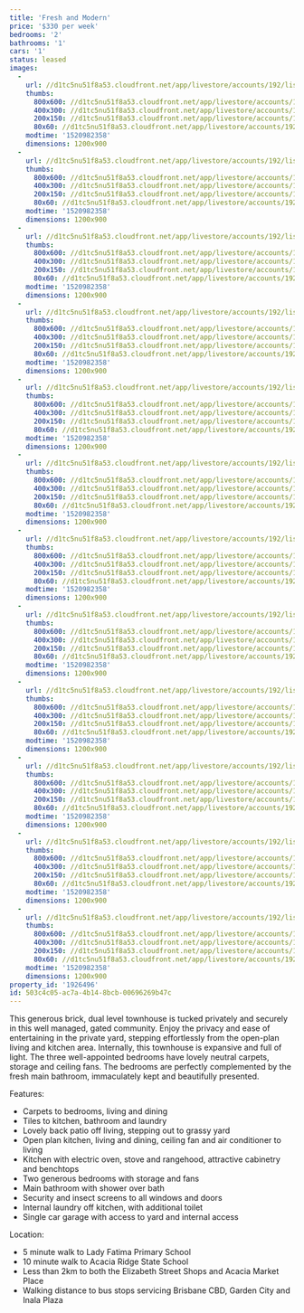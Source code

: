 ```yaml
---
title: 'Fresh and Modern'
price: '$330 per week'
bedrooms: '2'
bathrooms: '1'
cars: '1'
status: leased
images:
  -
    url: //d1tc5nu51f8a53.cloudfront.net/app/livestore/accounts/192/listings/1421434/images/Watson-23-447-Front-_2021573737_20180314090454.jpg
    thumbs:
      800x600: //d1tc5nu51f8a53.cloudfront.net/app/livestore/accounts/192/listings/1421434/images/Watson-23-447-Front-_2021573737_20180314090454_800x600.jpg
      400x300: //d1tc5nu51f8a53.cloudfront.net/app/livestore/accounts/192/listings/1421434/images/Watson-23-447-Front-_2021573737_20180314090454_400x300.jpg
      200x150: //d1tc5nu51f8a53.cloudfront.net/app/livestore/accounts/192/listings/1421434/images/Watson-23-447-Front-_2021573737_20180314090454_200x150.jpg
      80x60: //d1tc5nu51f8a53.cloudfront.net/app/livestore/accounts/192/listings/1421434/images/Watson-23-447-Front-_2021573737_20180314090454_80x60.jpg
    modtime: '1520982358'
    dimensions: 1200x900
  -
    url: //d1tc5nu51f8a53.cloudfront.net/app/livestore/accounts/192/listings/1421434/images/Watson-23-447-Living_381639601_20180314090501.jpg
    thumbs:
      800x600: //d1tc5nu51f8a53.cloudfront.net/app/livestore/accounts/192/listings/1421434/images/Watson-23-447-Living_381639601_20180314090501_800x600.jpg
      400x300: //d1tc5nu51f8a53.cloudfront.net/app/livestore/accounts/192/listings/1421434/images/Watson-23-447-Living_381639601_20180314090501_400x300.jpg
      200x150: //d1tc5nu51f8a53.cloudfront.net/app/livestore/accounts/192/listings/1421434/images/Watson-23-447-Living_381639601_20180314090501_200x150.jpg
      80x60: //d1tc5nu51f8a53.cloudfront.net/app/livestore/accounts/192/listings/1421434/images/Watson-23-447-Living_381639601_20180314090501_80x60.jpg
    modtime: '1520982358'
    dimensions: 1200x900
  -
    url: //d1tc5nu51f8a53.cloudfront.net/app/livestore/accounts/192/listings/1421434/images/Watson-23-447-Living_5177922879_20180314090500.jpg
    thumbs:
      800x600: //d1tc5nu51f8a53.cloudfront.net/app/livestore/accounts/192/listings/1421434/images/Watson-23-447-Living_5177922879_20180314090500_800x600.jpg
      400x300: //d1tc5nu51f8a53.cloudfront.net/app/livestore/accounts/192/listings/1421434/images/Watson-23-447-Living_5177922879_20180314090500_400x300.jpg
      200x150: //d1tc5nu51f8a53.cloudfront.net/app/livestore/accounts/192/listings/1421434/images/Watson-23-447-Living_5177922879_20180314090500_200x150.jpg
      80x60: //d1tc5nu51f8a53.cloudfront.net/app/livestore/accounts/192/listings/1421434/images/Watson-23-447-Living_5177922879_20180314090500_80x60.jpg
    modtime: '1520982358'
    dimensions: 1200x900
  -
    url: //d1tc5nu51f8a53.cloudfront.net/app/livestore/accounts/192/listings/1421434/images/Watson-23-447-Kitche_8829581618_20180314090511.jpg
    thumbs:
      800x600: //d1tc5nu51f8a53.cloudfront.net/app/livestore/accounts/192/listings/1421434/images/Watson-23-447-Kitche_8829581618_20180314090511_800x600.jpg
      400x300: //d1tc5nu51f8a53.cloudfront.net/app/livestore/accounts/192/listings/1421434/images/Watson-23-447-Kitche_8829581618_20180314090511_400x300.jpg
      200x150: //d1tc5nu51f8a53.cloudfront.net/app/livestore/accounts/192/listings/1421434/images/Watson-23-447-Kitche_8829581618_20180314090511_200x150.jpg
      80x60: //d1tc5nu51f8a53.cloudfront.net/app/livestore/accounts/192/listings/1421434/images/Watson-23-447-Kitche_8829581618_20180314090511_80x60.jpg
    modtime: '1520982358'
    dimensions: 1200x900
  -
    url: //d1tc5nu51f8a53.cloudfront.net/app/livestore/accounts/192/listings/1421434/images/Watson-23-447-Living_3149975897_20180314090519.jpg
    thumbs:
      800x600: //d1tc5nu51f8a53.cloudfront.net/app/livestore/accounts/192/listings/1421434/images/Watson-23-447-Living_3149975897_20180314090519_800x600.jpg
      400x300: //d1tc5nu51f8a53.cloudfront.net/app/livestore/accounts/192/listings/1421434/images/Watson-23-447-Living_3149975897_20180314090519_400x300.jpg
      200x150: //d1tc5nu51f8a53.cloudfront.net/app/livestore/accounts/192/listings/1421434/images/Watson-23-447-Living_3149975897_20180314090519_200x150.jpg
      80x60: //d1tc5nu51f8a53.cloudfront.net/app/livestore/accounts/192/listings/1421434/images/Watson-23-447-Living_3149975897_20180314090519_80x60.jpg
    modtime: '1520982358'
    dimensions: 1200x900
  -
    url: //d1tc5nu51f8a53.cloudfront.net/app/livestore/accounts/192/listings/1421434/images/Watson-23-447-Backya_6556792327_20180314090533.jpg
    thumbs:
      800x600: //d1tc5nu51f8a53.cloudfront.net/app/livestore/accounts/192/listings/1421434/images/Watson-23-447-Backya_6556792327_20180314090533_800x600.jpg
      400x300: //d1tc5nu51f8a53.cloudfront.net/app/livestore/accounts/192/listings/1421434/images/Watson-23-447-Backya_6556792327_20180314090533_400x300.jpg
      200x150: //d1tc5nu51f8a53.cloudfront.net/app/livestore/accounts/192/listings/1421434/images/Watson-23-447-Backya_6556792327_20180314090533_200x150.jpg
      80x60: //d1tc5nu51f8a53.cloudfront.net/app/livestore/accounts/192/listings/1421434/images/Watson-23-447-Backya_6556792327_20180314090533_80x60.jpg
    modtime: '1520982358'
    dimensions: 1200x900
  -
    url: //d1tc5nu51f8a53.cloudfront.net/app/livestore/accounts/192/listings/1421434/images/Watson-23-447-Living_2137510341_20180314090511.jpg
    thumbs:
      800x600: //d1tc5nu51f8a53.cloudfront.net/app/livestore/accounts/192/listings/1421434/images/Watson-23-447-Living_2137510341_20180314090511_800x600.jpg
      400x300: //d1tc5nu51f8a53.cloudfront.net/app/livestore/accounts/192/listings/1421434/images/Watson-23-447-Living_2137510341_20180314090511_400x300.jpg
      200x150: //d1tc5nu51f8a53.cloudfront.net/app/livestore/accounts/192/listings/1421434/images/Watson-23-447-Living_2137510341_20180314090511_200x150.jpg
      80x60: //d1tc5nu51f8a53.cloudfront.net/app/livestore/accounts/192/listings/1421434/images/Watson-23-447-Living_2137510341_20180314090511_80x60.jpg
    modtime: '1520982358'
    dimensions: 1200x900
  -
    url: //d1tc5nu51f8a53.cloudfront.net/app/livestore/accounts/192/listings/1421434/images/Watson-23-447-Bed1-D_9369016816_20180314090540.jpg
    thumbs:
      800x600: //d1tc5nu51f8a53.cloudfront.net/app/livestore/accounts/192/listings/1421434/images/Watson-23-447-Bed1-D_9369016816_20180314090540_800x600.jpg
      400x300: //d1tc5nu51f8a53.cloudfront.net/app/livestore/accounts/192/listings/1421434/images/Watson-23-447-Bed1-D_9369016816_20180314090540_400x300.jpg
      200x150: //d1tc5nu51f8a53.cloudfront.net/app/livestore/accounts/192/listings/1421434/images/Watson-23-447-Bed1-D_9369016816_20180314090540_200x150.jpg
      80x60: //d1tc5nu51f8a53.cloudfront.net/app/livestore/accounts/192/listings/1421434/images/Watson-23-447-Bed1-D_9369016816_20180314090540_80x60.jpg
    modtime: '1520982358'
    dimensions: 1200x900
  -
    url: //d1tc5nu51f8a53.cloudfront.net/app/livestore/accounts/192/listings/1421434/images/Watson-23-447-Bed2-D_7974696585_20180314090540.jpg
    thumbs:
      800x600: //d1tc5nu51f8a53.cloudfront.net/app/livestore/accounts/192/listings/1421434/images/Watson-23-447-Bed2-D_7974696585_20180314090540_800x600.jpg
      400x300: //d1tc5nu51f8a53.cloudfront.net/app/livestore/accounts/192/listings/1421434/images/Watson-23-447-Bed2-D_7974696585_20180314090540_400x300.jpg
      200x150: //d1tc5nu51f8a53.cloudfront.net/app/livestore/accounts/192/listings/1421434/images/Watson-23-447-Bed2-D_7974696585_20180314090540_200x150.jpg
      80x60: //d1tc5nu51f8a53.cloudfront.net/app/livestore/accounts/192/listings/1421434/images/Watson-23-447-Bed2-D_7974696585_20180314090540_80x60.jpg
    modtime: '1520982358'
    dimensions: 1200x900
  -
    url: //d1tc5nu51f8a53.cloudfront.net/app/livestore/accounts/192/listings/1421434/images/Watson-23-447-Bath-D_7999726857_20180314090534.jpg
    thumbs:
      800x600: //d1tc5nu51f8a53.cloudfront.net/app/livestore/accounts/192/listings/1421434/images/Watson-23-447-Bath-D_7999726857_20180314090534_800x600.jpg
      400x300: //d1tc5nu51f8a53.cloudfront.net/app/livestore/accounts/192/listings/1421434/images/Watson-23-447-Bath-D_7999726857_20180314090534_400x300.jpg
      200x150: //d1tc5nu51f8a53.cloudfront.net/app/livestore/accounts/192/listings/1421434/images/Watson-23-447-Bath-D_7999726857_20180314090534_200x150.jpg
      80x60: //d1tc5nu51f8a53.cloudfront.net/app/livestore/accounts/192/listings/1421434/images/Watson-23-447-Bath-D_7999726857_20180314090534_80x60.jpg
    modtime: '1520982358'
    dimensions: 1200x900
  -
    url: //d1tc5nu51f8a53.cloudfront.net/app/livestore/accounts/192/listings/1421434/images/Watson-23-447-Backya_7166404071_20180314090528.jpg
    thumbs:
      800x600: //d1tc5nu51f8a53.cloudfront.net/app/livestore/accounts/192/listings/1421434/images/Watson-23-447-Backya_7166404071_20180314090528_800x600.jpg
      400x300: //d1tc5nu51f8a53.cloudfront.net/app/livestore/accounts/192/listings/1421434/images/Watson-23-447-Backya_7166404071_20180314090528_400x300.jpg
      200x150: //d1tc5nu51f8a53.cloudfront.net/app/livestore/accounts/192/listings/1421434/images/Watson-23-447-Backya_7166404071_20180314090528_200x150.jpg
      80x60: //d1tc5nu51f8a53.cloudfront.net/app/livestore/accounts/192/listings/1421434/images/Watson-23-447-Backya_7166404071_20180314090528_80x60.jpg
    modtime: '1520982358'
    dimensions: 1200x900
  -
    url: //d1tc5nu51f8a53.cloudfront.net/app/livestore/accounts/192/listings/1421434/images/Watson-23-447-Gate-D_8611585731_20180314090453.jpg
    thumbs:
      800x600: //d1tc5nu51f8a53.cloudfront.net/app/livestore/accounts/192/listings/1421434/images/Watson-23-447-Gate-D_8611585731_20180314090453_800x600.jpg
      400x300: //d1tc5nu51f8a53.cloudfront.net/app/livestore/accounts/192/listings/1421434/images/Watson-23-447-Gate-D_8611585731_20180314090453_400x300.jpg
      200x150: //d1tc5nu51f8a53.cloudfront.net/app/livestore/accounts/192/listings/1421434/images/Watson-23-447-Gate-D_8611585731_20180314090453_200x150.jpg
      80x60: //d1tc5nu51f8a53.cloudfront.net/app/livestore/accounts/192/listings/1421434/images/Watson-23-447-Gate-D_8611585731_20180314090453_80x60.jpg
    modtime: '1520982358'
    dimensions: 1200x900
property_id: '1926496'
id: 503c4c05-ac7a-4b14-8bcb-00696269b47c
---
```

This generous brick, dual level townhouse is tucked privately and securely in this well managed, gated community. Enjoy the privacy and ease of entertaining in the private yard, stepping effortlessly from the open-plan living and kitchen area. Internally, this townhouse is expansive and full of light. The three well-appointed bedrooms have lovely neutral carpets, storage and ceiling fans. The bedrooms are perfectly complemented by the fresh main bathroom, immaculately kept and beautifully presented. 

Features:
*  Carpets to bedrooms, living and dining
*  Tiles to kitchen, bathroom and laundry
*  Lovely back patio off living, stepping out to grassy yard
*  Open plan kitchen, living and dining, ceiling fan and air conditioner to living
*  Kitchen with electric oven, stove and rangehood, attractive cabinetry and benchtops
*  Two generous bedrooms with storage and fans
*  Main bathroom with shower over bath
*  Security and insect screens to all windows and doors
*  Internal laundry off kitchen, with additional toilet
*  Single car garage with access to yard and internal access

Location:
*  5 minute walk to Lady Fatima Primary School
*  10 minute walk to Acacia Ridge State School
*  Less than 2km to both the Elizabeth Street Shops and Acacia Market Place
*  Walking distance to bus stops servicing Brisbane CBD, Garden City and Inala Plaza